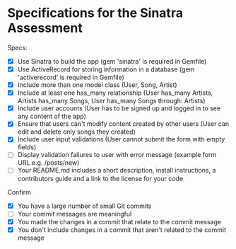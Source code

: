 # Specifications for the Sinatra Assessment

Specs:
- [x] Use Sinatra to build the app (gem 'sinatra' is required in Gemfile)
- [x] Use ActiveRecord for storing information in a database (gem 'activerecord' is required in Gemfile)
- [x] Include more than one model class (User, Song, Artist)
- [x] Include at least one has_many relationship (User has_many Artists, Artists has_many Songs, User has_many Songs through: Artists)
- [x] Include user accounts (User has to be signed up and logged in to see any content of the app)
- [x] Ensure that users can't modify content created by other users (User can edit and delete only songs they created)
- [x] Include user input validations (User cannot submit the form with empty fields)
- [ ] Display validation failures to user with error message (example form URL e.g. /posts/new)
- [ ] Your README.md includes a short description, install instructions, a contributors guide and a link to the license for your code

Confirm
- [x] You have a large number of small Git commits
- [ ] Your commit messages are meaningful
- [x] You made the changes in a commit that relate to the commit message
- [x] You don't include changes in a commit that aren't related to the commit message
